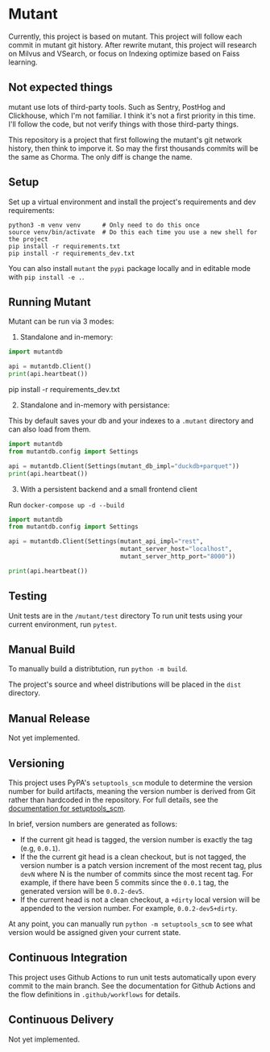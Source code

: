 # Mutant

Currently, this project is based on mutant.
This project will follow each commit in mutant git history. 
After rewrite mutant, this project will research on Milvus and VSearch,
or focus on Indexing optimize based on Faiss learning.


## Not expected things
mutant use lots of third-party tools. Such as Sentry, PostHog and Clickhouse, which 
I'm not familiar. I think it's not a first priority in this time. I'll follow the code, 
but not verify things with those third-party things.

This repository is a project that first following the mutant's git network history, then think to imporve it.
So may the first thousands commits will be the same as Chorma. The only diff is change the name.

## Setup

Set up a virtual environment and install the project's requirements
and dev requirements:

```
python3 -m venv venv      # Only need to do this once
source venv/bin/activate  # Do this each time you use a new shell for the project
pip install -r requirements.txt
pip install -r requirements_dev.txt
```
You can also install `mutant` the `pypi` package locally and in editable mode with `pip install -e .`.


## Running Mutant

Mutant can be run via 3 modes:
1. Standalone and in-memory:

```python
import mutantdb

api = mutantdb.Client()
print(api.heartbeat())
```
pip install -r requirements_dev.txt


2. Standalone and in-memory with persistance:

This by default saves your db and your indexes to a `.mutant` directory and can also load from them.

```python
import mutantdb
from mutantdb.config import Settings

api = mutantdb.Client(Settings(mutant_db_impl="duckdb+parquet"))
print(api.heartbeat())
```

3. With a persistent backend and a small frontend client

Run `docker-compose up -d --build`

```python
import mutantdb
from mutantdb.config import Settings

api = mutantdb.Client(Settings(mutant_api_impl="rest",
                               mutant_server_host="localhost",
                               mutant_server_http_port="8000"))

print(api.heartbeat())
```

## Testing

Unit tests are in the `/mutant/test` directory
To run unit tests using your current environment, run `pytest`.

## Manual Build

To manually build a distribtution, run `python -m build`.

The project's source and wheel distributions will be placed in the `dist` directory.

## Manual Release

Not yet implemented.

## Versioning

This project uses PyPA's `setuptools_scm` module to determine the
version number for build artifacts, meaning the version number is
derived from Git rather than hardcoded in the repository. For full
details, see the
[documentation for setuptools_scm](https://github.com/pypa/setuptools_scm/).

In brief, version numbers are generated as follows:

- If the current git head is tagged, the version number is exactly the
  tag (e.g, `0.0.1`).
- If the the current git head is a clean checkout, but is not tagged,
  the version number is a patch version increment of the most recent
  tag, plus `devN` where N is the number of commits since the most
  recent tag. For example, if there have been 5 commits since the
  `0.0.1` tag, the generated version will be `0.0.2-dev5`.
- If the current head is not a clean checkout, a `+dirty` local
  version will be appended to the version number. For example,
  `0.0.2-dev5+dirty`.

At any point, you can manually run `python -m setuptools_scm` to see
what version would be assigned given your current state.

## Continuous Integration

This project uses Github Actions to run unit tests automatically upon
every commit to the main branch. See the documentation for Github
Actions and the flow definitions in `.github/workflows` for details.

## Continuous Delivery

Not yet implemented.
